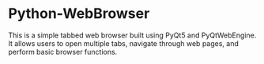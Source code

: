 # Python-WebBrowser
This is a simple tabbed web browser built using PyQt5 and PyQtWebEngine. It allows users to open multiple tabs, navigate through web pages, and perform basic browser functions.
